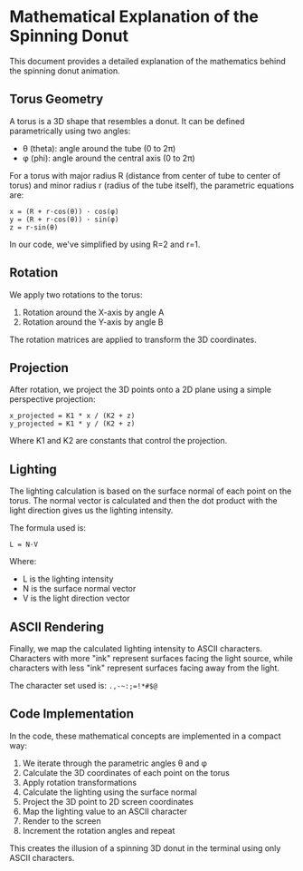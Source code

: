 # Mathematical Explanation of the Spinning Donut

This document provides a detailed explanation of the mathematics behind the spinning donut animation.

## Torus Geometry

A torus is a 3D shape that resembles a donut. It can be defined parametrically using two angles:
- θ (theta): angle around the tube (0 to 2π)
- φ (phi): angle around the central axis (0 to 2π)

For a torus with major radius R (distance from center of tube to center of torus) and minor radius r (radius of the tube itself), the parametric equations are:

```
x = (R + r·cos(θ)) · cos(φ)
y = (R + r·cos(θ)) · sin(φ)
z = r·sin(θ)
```

In our code, we've simplified by using R=2 and r=1.

## Rotation

We apply two rotations to the torus:
1. Rotation around the X-axis by angle A
2. Rotation around the Y-axis by angle B

The rotation matrices are applied to transform the 3D coordinates.

## Projection

After rotation, we project the 3D points onto a 2D plane using a simple perspective projection:

```
x_projected = K1 * x / (K2 + z)
y_projected = K1 * y / (K2 + z)
```

Where K1 and K2 are constants that control the projection.

## Lighting

The lighting calculation is based on the surface normal of each point on the torus. The normal vector is calculated and then the dot product with the light direction gives us the lighting intensity.

The formula used is:
```
L = N·V
```
Where:
- L is the lighting intensity
- N is the surface normal vector
- V is the light direction vector

## ASCII Rendering

Finally, we map the calculated lighting intensity to ASCII characters. Characters with more "ink" represent surfaces facing the light source, while characters with less "ink" represent surfaces facing away from the light.

The character set used is: `.,-~:;=!*#$@`

## Code Implementation

In the code, these mathematical concepts are implemented in a compact way:

1. We iterate through the parametric angles θ and φ
2. Calculate the 3D coordinates of each point on the torus
3. Apply rotation transformations
4. Calculate the lighting using the surface normal
5. Project the 3D point to 2D screen coordinates
6. Map the lighting value to an ASCII character
7. Render to the screen
8. Increment the rotation angles and repeat

This creates the illusion of a spinning 3D donut in the terminal using only ASCII characters.
